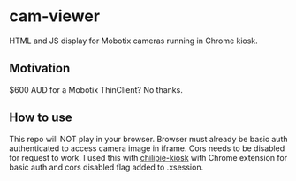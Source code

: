 # cam-viewer
HTML and JS display for Mobotix cameras running in Chrome kiosk.

## Motivation
$600 AUD for a Mobotix ThinClient? No thanks.

## How to use
This repo will NOT play in your browser. Browser must already be basic auth authenticated to access camera image in iframe. Cors needs to be disabled for request to work.
I used this with [chilipie-kiosk](https://github.com/jareware/chilipie-kiosk) with Chrome extension for basic auth and cors disabled flag added to .xsession.
